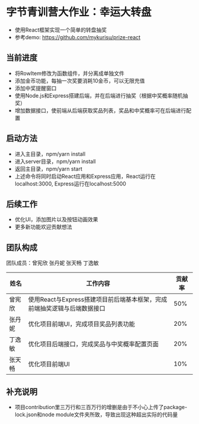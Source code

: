 # 字节青训营大作业：幸运大转盘

* 使用React框架实现一个简单的转盘抽奖
* 参考demo: https://github.com/mykurisu/prize-react

## 当前进度

* 将RowItem修改为函数组件，并分离成单独文件
* 添加金币功能，每抽一次奖要消耗10金币，可以无限充值
* 添加中奖提醒窗口
* 使用Node.js和Express搭建后端，并在后端进行抽奖（根据中奖概率随机抽奖）
* 增加数据接口，使前端从后端获取奖品列表，奖品和中奖概率可在后端进行配置

## 启动方法

* 进入主目录，npm/yarn install
* 进入server目录，npm/yarn install
* 返回主目录，npm/yarn start
* 上述命令将同时启动React应用和Express应用，React运行在localhost:3000, Express运行在localhost:5000

## 后续工作

* 优化UI，添加图片以及按钮动画效果
* 更多新功能欢迎贡献想法

## 团队构成

团队成员：曾宪欣 张丹妮 张天畅 丁逸敏

| 姓名   | 工作内容                                                     | 贡献率 |
| ------ | ------------------------------------------------------------ | ------ |
| 曾宪欣 | 使用React与Express搭建项目前后端基本框架，完成前端抽奖逻辑与后端数据接口 | 50%    |
| 张丹妮 | 优化项目前端UI，完成项目奖品列表功能                         | 20%    |
| 丁逸敏 | 优化项目后端接口，完成奖品与中奖概率配置页面                 | 20%    |
| 张天畅 | 优化项目前端UI                                               | 10%    |

## 补充说明

* 项目contribution里三万行和三百万行的增删是由于不小心上传了package-lock.json和node module文件夹所致，导致出现这种超出实际的代码量